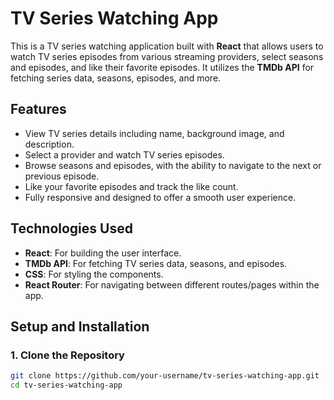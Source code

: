 # TV Series Watching App

This is a TV series watching application built with **React** that allows users to watch TV series episodes from various streaming providers, select seasons and episodes, and like their favorite episodes. It utilizes the **TMDb API** for fetching series data, seasons, episodes, and more.

## Features

- View TV series details including name, background image, and description.
- Select a provider and watch TV series episodes.
- Browse seasons and episodes, with the ability to navigate to the next or previous episode.
- Like your favorite episodes and track the like count.
- Fully responsive and designed to offer a smooth user experience.

## Technologies Used

- **React**: For building the user interface.
- **TMDb API**: For fetching TV series data, seasons, and episodes.
- **CSS**: For styling the components.
- **React Router**: For navigating between different routes/pages within the app.

## Setup and Installation

### 1. Clone the Repository

```bash
git clone https://github.com/your-username/tv-series-watching-app.git
cd tv-series-watching-app
